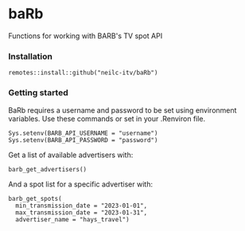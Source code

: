 
# baRb

<!-- badges: start -->
<!-- badges: end -->

Functions for working with BARB's TV spot API

### Installation

```
remotes::install::github("neilc-itv/baRb")
```

### Getting started

BaRb requires a username and password to be set using environment variables.
Use these commands or set in your .Renviron file.

```
Sys.setenv(BARB_API_USERNAME = "username")
Sys.setenv(BARB_API_PASSWORD = "password")
```


Get a list of available advertisers with:

```
barb_get_advertisers()
```

And a spot list for a specific advertiser with:

```
barb_get_spots(
  min_transmission_date = "2023-01-01",
  max_transmission_date = "2023-01-31",
  advertiser_name = "hays_travel")
```
